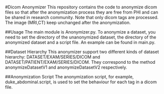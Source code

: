 #Dicom Anonymizer
This repository contains the code to anonymize dicom files so that after the anonymization process 
they are free from PHI and can be shared in research community. Note that only dicom tags are processed.
The image (MRI,CT) keep unchanged after the anonymization. 

##Usage
The main module is Anonymizer.py. To anonymize a dataset, you need to set the directory of the unanonymized
dataset, the directory of the anonymized dataset and a script file. An example can be found in main.py.

##Dataset Hierarchy
This anonymizer support two different kinds of dataset hierarchy: DATASET/EXAM/SERIES/DICOM and 
DATASET/PATIENT/EXAM/SERIES/DICOM. They correspond to the method anonymizeDatasetV1 and anonymizeDatasetV2
respectively. 

##Anonymization Script
 The anonymization script, for example, duke_abdominal.script, is used to set the behaviour for each tag in a dicom
 file. 


